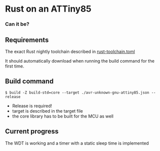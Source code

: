 # Rust on an ATTiny85

### Can it be?

## Requirements

The exact Rust nightly toolchain described in [rust-toolchain.toml](rust-toolchain.toml)

It should automatically download when running the build command for the first time.

## Build command

```shell
$ build -Z build-std=core --target ./avr-unknown-gnu-attiny85.json --release
```

- Release is required!
- target is described in the target file
- the core library has to be built for the MCU as well


## Current progress

The WDT is working and a timer with a static sleep time is implemented

